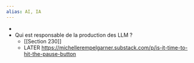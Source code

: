 ```yaml
---
alias: AI, IA
---
```


-
- Qui est responsable de la production des LLM ?
	- [[Section 230]]
	- LATER https://michellerempelgarner.substack.com/p/is-it-time-to-hit-the-pause-button